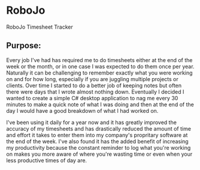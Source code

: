 # RoboJo
RoboJo Timesheet Tracker

## Purpose:
Every job I've had has required me to do timesheets either at the end of the week or the month, or in one case I was expected to do them once per year.  Naturally it can be challenging to remember exactly what you were working on and for how long, especially if you are juggling multiple projects or clients. Over time I started to do a better job of keeping notes but often there were days that I wrote almost nothing down. Eventually I decided I wanted to create a simple C# desktop application to nag me every 30 minutes to make a quick note of what I was doing and then at the end of the day I would have a good breakdown of what I had worked on.  

I've been using it daily for a year now and it has greatly improved the accuracy of my timesheets and has drastically reduced the amount of time and effort it takes to enter them into my company's propritary software at the end of the week.  I've also found it has the added benefit of increasing my productivity because the constant reminder to log what you're working on makes you more aware of where you're wasting time or even when your less productive times of day are. 
